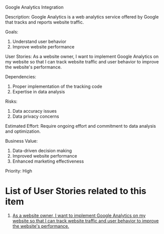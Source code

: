 Google Analytics Integration

Description: Google Analytics is a web analytics service offered by Google that tracks and reports website traffic.

Goals: 
  1) Understand user behavior
  2) Improve website performance

User Stories: As a website owner, I want to implement Google Analytics on my website so that I can track website traffic and user behavior to improve the website's performance.

Dependencies: 
  1) Proper implementation of the tracking code
  2) Expertise in data analysis

Risks: 
  1) Data accuracy issues
  2) Data privacy concerns

Estimated Effort: Require ongoing effort and commitment to data analysis and optimization.

Business Value: 
  1) Data-driven decision making
  2) Improved website performance
  3) Enhanced marketing effectiveness

Priority: High

# List of User Stories related to this item

1) [As a website owner, I want to implement Google Analytics on my website so that I can track website traffic and user behavior to improve the website's performance.](https://github.com/jnarlyv/mywebclass-agile-docs/blob/projectmod/documentation/templates/theme/initiatives/epics/stories/analytics1.md)
